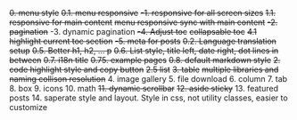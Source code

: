 ~~0. menu style~~
~~0.1. menu responsive~~
~~-1. responsive for all screen sizes~~
~~1.1. responsive for main content~~
~~menu responsive sync with main content~~
~~-2. pagination~~
-3. dynamic pagination
~~-4. Adjust toc~~
~~collapsable toc~~
~~4.1 highlight current toc section~~
~~-5. meta for posts~~
~~0.2. Language translation setup~~
~~0.5. Better h1, h2, ... p~~
~~0.6. List style, title left, date right, dot lines in between~~
~~0.7. i18n title~~
~~0.75. example pages~~
~~0.8. default markdown style~~
~~2. code highlight style and copy button~~
~~2.5 list~~
~~3. table~~
~~multiple libraries and naming collison resolution~~
4. image gallery
5. file download
6. column
7. tab
8. box
9. icons
10. math
~~11. dynamic scrollbar~~
~~12. aside sticky~~
13. featured posts
14. saperate style and layout. Style in css, not utility classes, easier to customize
